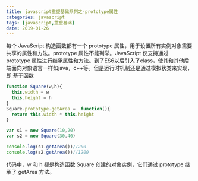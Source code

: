 ```yaml
---
title: javascript重塑基础系列之-prototype属性
categories: javascript
tags: [javascript,重塑基础]
date: 2019-01-26
---
```


每个 JavaScript 构造函数都有一个 prototype 属性，用于设置所有实例对象需要共享的属性和方法。prototype 属性不能列举。JavaScript 仅支持通过 prototype 属性进行继承属性和方法。到了ES6以后引入了class，使其和其他后端面向对象语言一样如java，c++等。但是运行时机制还是通过模拟状类来实现，即:基于函数

```javascript
function Square(w,h){
  this.width = w
  this.height = h
}
Square.prototype.getArea =  function(){
  return this.width * this.height
}

var s1 = new Square(10,20)
var s2 = new Square(30,40)

console.log(s1.getArea())//200
console.log(s2.getArea())//1200
```

代码中，w 和 h 都是构造函数 Square 创建的对象实例，它们通过 prototype 继承了 getArea 方法。
